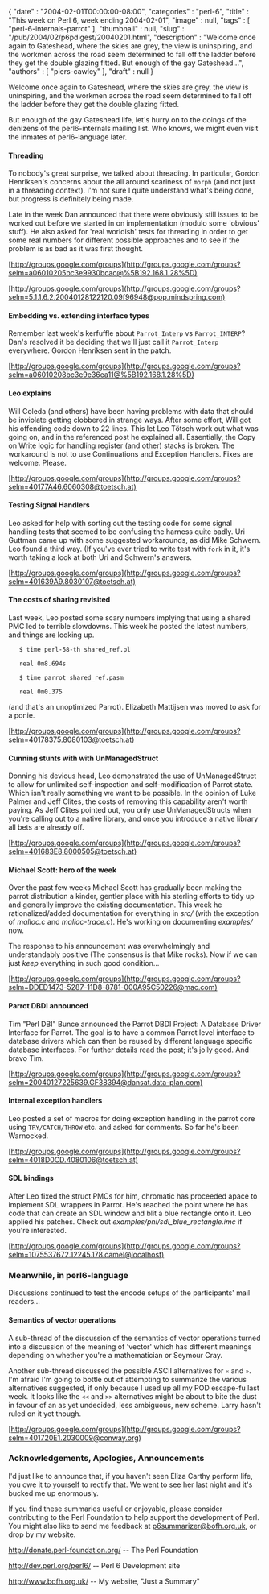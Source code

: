 {
   "date" : "2004-02-01T00:00:00-08:00",
   "categories" : "perl-6",
   "title" : "This week on Perl 6, week ending 2004-02-01",
   "image" : null,
   "tags" : [
      "perl-6-internals-parrot"
   ],
   "thumbnail" : null,
   "slug" : "/pub/2004/02/p6pdigest/20040201.html",
   "description" : "Welcome once again to Gateshead, where the skies are grey, the view is uninspiring, and the workmen across the road seem determined to fall off the ladder before they get the double glazing fitted. But enough of the gay Gateshead...",
   "authors" : [
      "piers-cawley"
   ],
   "draft" : null
}



Welcome once again to Gateshead, where the skies are grey, the view is uninspiring, and the workmen across the road seem determined to fall off the ladder before they get the double glazing fitted.

But enough of the gay Gateshead life, let's hurry on to the doings of the denizens of the perl6-internals mailing list. Who knows, we might even visit the inmates of perl6-language later.

#### <span id="Threading">Threading</span>

To nobody's great surprise, we talked about threading. In particular, Gordon Henriksen's concerns about the all around scariness of `morph` (and not just in a threading context). I'm not sure I quite understand what's being done, but progress is definitely being made.

Late in the week Dan announced that there were obviously still issues to be worked out before we started in on implementation (modulo some 'obvious' stuff). He also asked for 'real worldish' tests for threading in order to get some real numbers for different possible approaches and to see if the problem is as bad as it was first thought.

[http://groups.google.com/groups](http://groups.google.com/groups?selm=a06010205bc3e9930bcac@%5B192.168.1.28%5D)

[http://groups.google.com/groups](http://groups.google.com/groups?selm=5.1.1.6.2.20040128122120.09f96948@pop.mindspring.com)

#### <span id="Embedding_vs._extending_interface_types">Embedding vs. extending interface types</span>

Remember last week's kerfuffle about `Parrot_Interp` vs `Parrot_INTERP`? Dan's resolved it be deciding that we'll just call it `Parrot_Interp` everywhere. Gordon Henriksen sent in the patch.

[http://groups.google.com/groups](http://groups.google.com/groups?selm=a06010208bc3e9e36ea11@%5B192.168.1.28%5D)

#### <span id="Leo_explains">Leo explains</span>

Will Coleda (and others) have been having problems with data that should be inviolate getting clobbered in strange ways. After some effort, Will got his offending code down to 22 lines. This let Leo Tötsch work out what was going on, and in the referenced post he explained all. Essentially, the Copy on Write logic for handling register (and other) stacks is broken. The workaround is not to use Continuations and Exception Handlers. Fixes are welcome. Please.

[http://groups.google.com/groups](http://groups.google.com/groups?selm=40177A46.6060308@toetsch.at)

#### <span id="Testing_Signal_Handlers">Testing Signal Handlers</span>

Leo asked for help with sorting out the testing code for some signal handling tests that seemed to be confusing the harness quite badly. Uri Guttman came up with some suggested workarounds, as did Mike Schwern. Leo found a third way. (If you've ever tried to write test with `fork` in it, it's worth taking a look at both Uri and Schwern's answers.

[http://groups.google.com/groups](http://groups.google.com/groups?selm=401639A9.8030107@toetsch.at)

#### <span id="The_costs_of_sharing_revisited">The costs of sharing revisited</span>

Last week, Leo posted some scary numbers implying that using a shared PMC led to terrible slowdowns. This week he posted the latest numbers, and things are looking up.

```
   $ time perl-58-th shared_ref.pl

   real 0m8.694s

   $ time parrot shared_ref.pasm

   real 0m0.375
```

(and that's an unoptimized Parrot). Elizabeth Mattijsen was moved to ask for a ponie.

[http://groups.google.com/groups](http://groups.google.com/groups?selm=40178375.8080103@toetsch.at)

#### <span id="Cunning_stunts_with_with_UnManagedStruct">Cunning stunts with with UnManagedStruct</span>

Donning his devious head, Leo demonstrated the use of UnManagedStruct to allow for unlimited self-inspection and self-modification of Parrot state. Which isn't really something we want to be possible. In the opinion of Luke Palmer and Jeff Clites, the costs of removing this capability aren't worth paying. As Jeff Clites pointed out, you only use UnManagedStructs when you're calling out to a native library, and once you introduce a native library all bets are already off.

[http://groups.google.com/groups](http://groups.google.com/groups?selm=401683E8.8000505@toetsch.at)

#### <span id="Michael_Scott:_hero_of_the_week">Michael Scott: hero of the week</span>

Over the past few weeks Michael Scott has gradually been making the parrot distribution a kinder, gentler place with his sterling efforts to tidy up and generally improve the existing documentation. This week he rationalized/added documentation for everything in *src/* (with the exception of *malloc.c* and *malloc-trace.c*). He's working on documenting *examples/* now.

The response to his announcement was overwhelmingly and understandably positive (The consensus is that Mike rocks). Now if we can just *keep* everything in such good condition...

[http://groups.google.com/groups](http://groups.google.com/groups?selm=DDED1473-5287-11D8-8781-000A95C50226@mac.com)

#### <span id="Parrot_DBDI_announced">Parrot DBDI announced</span>

Tim "Perl DBI" Bunce announced the Parrot DBDI Project: A Database Driver Interface for Parrot. The goal is to have a common Parrot level interface to database drivers which can then be reused by different language specific database interfaces. For further details read the post; it's jolly good. And bravo Tim.

[http://groups.google.com/groups](http://groups.google.com/groups?selm=20040127225639.GF38394@dansat.data-plan.com)

#### <span id="Internal_exception_handlers">Internal exception handlers</span>

Leo posted a set of macros for doing exception handling in the parrot core using `TRY/CATCH/THROW` etc. and asked for comments. So far he's been Warnocked.

[http://groups.google.com/groups](http://groups.google.com/groups?selm=4018D0CD.4080106@toetsch.at)

#### <span id="SDL_bindings">SDL bindings</span>

After Leo fixed the struct PMCs for him, chromatic has proceeded apace to implement SDL wrappers in Parrot. He's reached the point where he has code that can create an SDL window and blit a blue rectangle onto it. Leo applied his patches. Check out *examples/pni/sdl\_blue\_rectangle.imc* if you're interested.

[http://groups.google.com/groups](http://groups.google.com/groups?selm=1075537672.12245.178.camel@localhost)

### <span id="Meanwhile,_in_perl6-language">Meanwhile, in perl6-language</span>

Discussions continued to test the encode setups of the participants' mail readers...

#### <span id="Semantics_of_vector_operations">Semantics of vector operations</span>

A sub-thread of the discussion of the semantics of vector operations turned into a discussion of the meaning of 'vector' which has different meanings depending on whether you're a mathematician or Seymour Cray.

Another sub-thread discussed the possible ASCII alternatives for `«` and `»`. I'm afraid I'm going to bottle out of attempting to summarize the various alternatives suggested, if only because I used up all my POD escape-fu last week. It looks like the `<<` and `>>` alternatives might be about to bite the dust in favour of an as yet undecided, less ambiguous, new scheme. Larry hasn't ruled on it yet though.

[http://groups.google.com/groups](http://groups.google.com/groups?selm=401720E1.2030009@conway.org)

### <span id="Acknowledgements,_Apologies,_Announcements">Acknowledgements, Apologies, Announcements</span>

I'd just like to announce that, if you haven't seen Eliza Carthy perform life, you owe it to yourself to rectify that. We went to see her last night and it's bucked me up enormously.

If you find these summaries useful or enjoyable, please consider contributing to the Perl Foundation to help support the development of Perl. You might also like to send me feedback at [p6summarizer@bofh.org.uk](mailto:p6summarizer@bofh.org.uk), or drop by my website.

<http://donate.perl-foundation.org/> -- The Perl Foundation

<http://dev.perl.org/perl6/> -- Perl 6 Development site

<http://www.bofh.org.uk/> -- My website, "Just a Summary"
